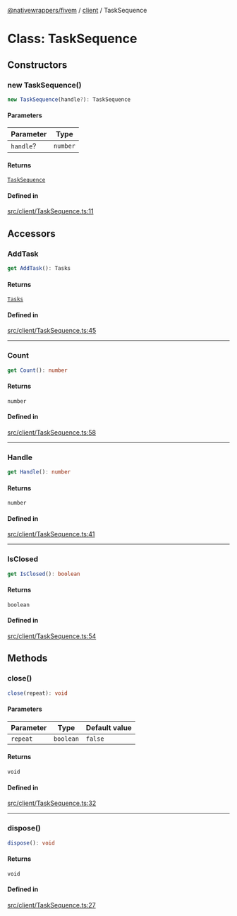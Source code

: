 [@nativewrappers/fivem](../../README.md) / [client](../README.md) / TaskSequence

# Class: TaskSequence

## Constructors

### new TaskSequence()

```ts
new TaskSequence(handle?): TaskSequence
```

#### Parameters

| Parameter | Type |
| ------ | ------ |
| `handle`? | `number` |

#### Returns

[`TaskSequence`](TaskSequence.md)

#### Defined in

[src/client/TaskSequence.ts:11](https://github.com/nativewrappers/fivem/blob/d67d9a693907da5ce83f118218b601ceb38a88bc/src/client/TaskSequence.ts#L11)

## Accessors

### AddTask

```ts
get AddTask(): Tasks
```

#### Returns

[`Tasks`](Tasks.md)

#### Defined in

[src/client/TaskSequence.ts:45](https://github.com/nativewrappers/fivem/blob/d67d9a693907da5ce83f118218b601ceb38a88bc/src/client/TaskSequence.ts#L45)

***

### Count

```ts
get Count(): number
```

#### Returns

`number`

#### Defined in

[src/client/TaskSequence.ts:58](https://github.com/nativewrappers/fivem/blob/d67d9a693907da5ce83f118218b601ceb38a88bc/src/client/TaskSequence.ts#L58)

***

### Handle

```ts
get Handle(): number
```

#### Returns

`number`

#### Defined in

[src/client/TaskSequence.ts:41](https://github.com/nativewrappers/fivem/blob/d67d9a693907da5ce83f118218b601ceb38a88bc/src/client/TaskSequence.ts#L41)

***

### IsClosed

```ts
get IsClosed(): boolean
```

#### Returns

`boolean`

#### Defined in

[src/client/TaskSequence.ts:54](https://github.com/nativewrappers/fivem/blob/d67d9a693907da5ce83f118218b601ceb38a88bc/src/client/TaskSequence.ts#L54)

## Methods

### close()

```ts
close(repeat): void
```

#### Parameters

| Parameter | Type | Default value |
| ------ | ------ | ------ |
| `repeat` | `boolean` | `false` |

#### Returns

`void`

#### Defined in

[src/client/TaskSequence.ts:32](https://github.com/nativewrappers/fivem/blob/d67d9a693907da5ce83f118218b601ceb38a88bc/src/client/TaskSequence.ts#L32)

***

### dispose()

```ts
dispose(): void
```

#### Returns

`void`

#### Defined in

[src/client/TaskSequence.ts:27](https://github.com/nativewrappers/fivem/blob/d67d9a693907da5ce83f118218b601ceb38a88bc/src/client/TaskSequence.ts#L27)
